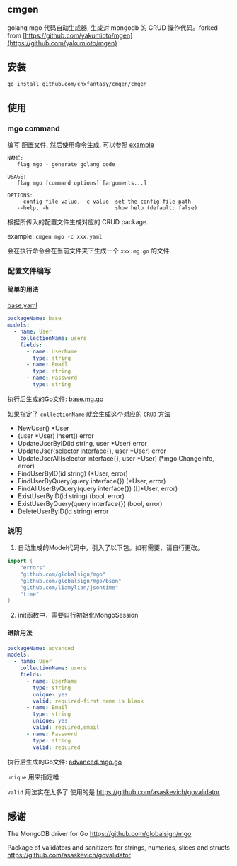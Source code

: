 ## cmgen

golang mgo 代码自动生成器, 生成对 mongodb 的 CRUD 操作代码。forked from [https://github.com/yakumioto/mgen](https://github.com/yakumioto/mgen)

## 安装

```bash
go install github.com/chxfantasy/cmgen/cmgen
```

## 使用

### mgo command

编写 配置文件, 然后使用命令生成. 可以参照 [example](/example)

```text
NAME:
   flag mgo - generate golang code

USAGE:
   flag mgo [command options] [arguments...]

OPTIONS:
   --config-file value, -c value  set the config file path
   --help, -h                     show help (default: false)
```

根据所传入的配置文件生成对应的 CRUD package.

example: `cmgen mgo -c xxx.yaml`

会在执行命令会在当前文件夹下生成一个 `xxx.mg.go` 的文件.

### 配置文件编写

#### 简单的用法

[base.yaml](/example/base/base.yaml)
```yaml
packageName: base
models:
  - name: User
    collectionName: users
    fields:
      - name: UserName
        type: string
      - name: Email
        type: string
      - name: Password
        type: string
```

执行后生成的Go文件: [base.mg.go](/example/base/base.mg.go)

如果指定了 `collectionName` 就会生成这个对应的 `CRUD` 方法

- NewUser() *User
- (user *User) Insert() error
- UpdateUserByID(id string, user *User) error
- UpdateUser(selector interface{}, user *User) error
- UpdateUserAll(selector interface{}, user *User) (*mgo.ChangeInfo, error)
- FindUserByID(id string) (*User, error)
- FindUserByQuery(query interface{}) (*User, error)
- FindAllUserByQuery(query interface{}) ([]*User, error)
- ExistUserByID(id string) (bool, error)
- ExistUserByQuery(query interface{}) (bool, error)
- DeleteUserByID(id string) error

### 说明
1. 自动生成的Model代码中，引入了以下包。如有需要，请自行更改。

```go
import (
    "errors"
    "github.com/globalsign/mgo"
    "github.com/globalsign/mgo/bson"
    "github.com/liamylian/jsontime"
    "time"
)
```
2. init函数中，需要自行初始化MongoSession

#### 进阶用法

```yaml
packageName: advanced
models:
  - name: User
    collectionName: users
    fields:
      - name: UserName
        type: string
        unique: yes
        valid: required~first name is blank
      - name: Email
        type: string
        unique: yes
        valid: required,email
      - name: Password
        type: string
        valid: required
```

执行后生成的Go文件: [advanced.mgo.go](/example/advanced/advanced.mg.go)

`unique` 用来指定唯一

`valid` 用法实在太多了 使用的是 <https://github.com/asaskevich/govalidator>

## 感谢

The MongoDB driver for Go <https://github.com/globalsign/mgo>

Package of validators and sanitizers for strings, numerics, slices and structs <https://github.com/asaskevich/govalidator>